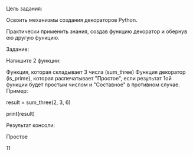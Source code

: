 Цель задания:

Освоить механизмы создания декораторов Python.

Практически применить знания, создав функцию декоратор и обернув ею другую функцию.



Задание:

Напишите 2 функции:

Функция, которая складывает 3 числа (sum_three)
Функция декоратор (is_prime), которая распечатывает "Простое", если результат 1ой функции будет простым числом и "Составное" в противном случае.
Пример:

result = sum_three(2, 3, 6)

print(result)



Результат консоли:

Простое

11
